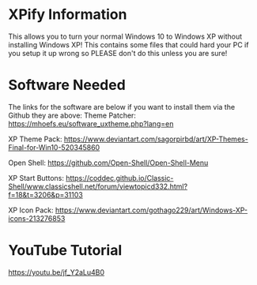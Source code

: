 # XPify Information

This allows you to turn your normal Windows 10 to Windows XP without installing Windows XP! This contains some files that could hard your PC if you setup it up wrong so PLEASE don't do this unless you are sure!
# Software Needed

The links for the software are below if you want to install them via the Github they are above:
Theme Patcher: https://mhoefs.eu/software_uxtheme.php?lang=en

XP Theme Pack: https://www.deviantart.com/sagorpirbd/art/XP-Themes-Final-for-Win10-520345860

Open Shell: https://github.com/Open-Shell/Open-Shell-Menu

XP Start Buttons: https://coddec.github.io/Classic-Shell/www.classicshell.net/forum/viewtopicd332.html?f=18&t=3206&p=31103

XP Icon Pack: https://www.deviantart.com/gothago229/art/Windows-XP-icons-213276853

# YouTube Tutorial
https://youtu.be/jf_Y2aLu4B0

